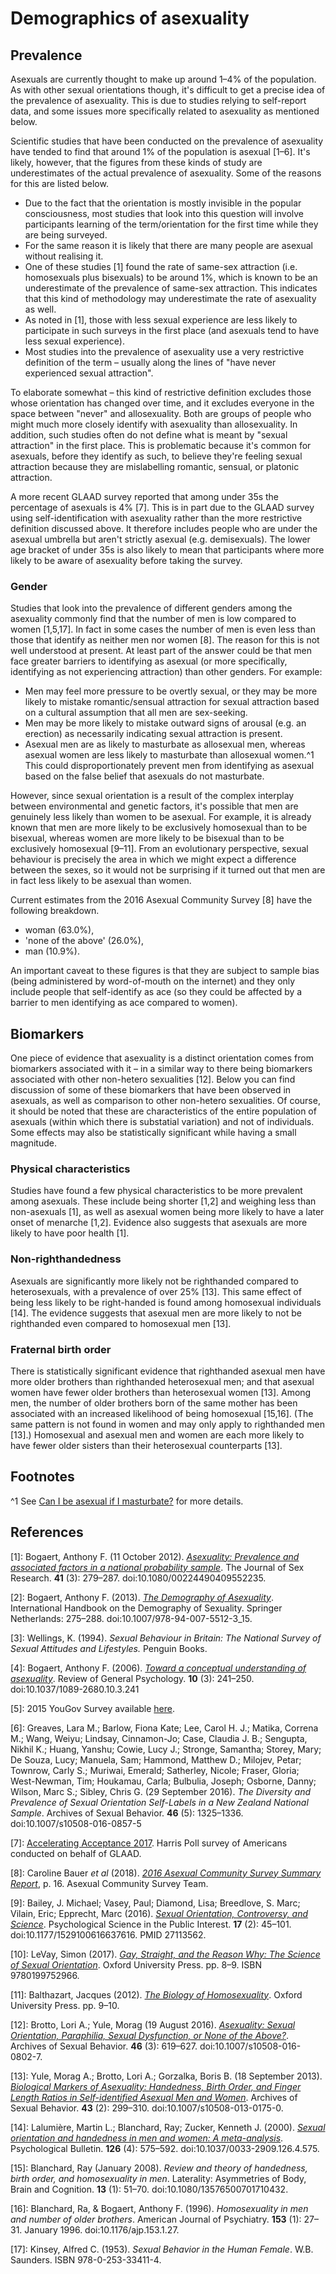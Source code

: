 # Demographics of asexuality

## Prevalence

Asexuals are currently thought to make up around 1–4% of the population. As with other sexual orientations though, it's difficult to get a precise idea of the prevalence of asexuality. This is due to studies relying to self-report data, and some issues more specifically related to asexuality as mentioned below.

Scientific studies that have been conducted on the prevalence of asexuality have tended to find that around 1% of the population is asexual [1–6]. It's likely, however, that the figures from these kinds of study are underestimates of the actual prevalence of asexuality. Some of the reasons for this are listed below.

* Due to the fact that the orientation is mostly invisible in the popular consciousness, most studies that look into this question will involve participants learning of the term/orientation for the first time while they are being surveyed.
* For the same reason it is likely that there are many people are asexual without realising it.
* One of these studies [1] found the rate of same-sex attraction (i.e. homosexuals plus bisexuals) to be around 1%, which is known to be an underestimate of the prevalence of same-sex attraction. This indicates that this kind of methodology may underestimate the rate of asexuality as well.
* As noted in [1], those with less sexual experience are less likely to participate in such surveys in the first place (and asexuals tend to have less sexual experience).
* Most studies into the prevalence of asexuality use a very restrictive definition of the term – usually along the lines of "have never experienced sexual attraction".

To elaborate somewhat – this kind of restrictive definition excludes those whose orientation has changed over time, and it excludes everyone in the space between "never" and allosexuality. Both are groups of people who might much more closely identify with asexuality than allosexuality. In addition, such studies often do not define what is meant by "sexual attraction" in the first place. This is problematic because it's common for asexuals, before they identify as such, to believe they're feeling sexual attraction because they are mislabelling romantic, sensual, or platonic attraction.

A more recent GLAAD survey reported that among under 35s the percentage of asexuals is 4% [7]. This is in part due to the GLAAD survey using self-identification with asexuality rather than the more restrictive definition discussed above. It therefore includes people who are under the asexual umbrella but aren't strictly asexual (e.g. demisexuals). The lower age bracket of under 35s is also likely to mean that participants where more likely to be aware of asexuality before taking the survey.

### Gender

Studies that look into the prevalence of different genders among the asexuality commonly find that the number of men is low compared to women [1,5,17]. In fact in some cases the number of men is even less than those that identify as neither men nor women [8]. The reason for this is not well understood at present. At least part of the answer could be that men face greater barriers to identifying as asexual (or more specifically, identifying as not experiencing attraction) than other genders. For example:

* Men may feel more pressure to be overtly sexual, or they may be more likely to mistake romantic/sensual attraction for sexual attraction based on a cultural assumption that all men are sex-seeking.
* Men may be more likely to mistake outward signs of arousal (e.g. an erection) as necessarily indicating sexual attraction is present.
* Asexual men are as likely to masturbate as allosexual men, whereas asexual women are less likely to masturbate than allosexual women.^1 This could disproportionately prevent men from identifying as asexual based on the false belief that asexuals do not masturbate.

However, since sexual orientation is a result of the complex interplay between environmental and genetic factors, it's possible that men are genuinely less likely than women to be asexual. For example, it is already known that men are more likely to be exclusively homosexual than to be bisexual, whereas women are more likely to be bisexual than to be exclusively homosexual [9–11]. From an evolutionary perspective, sexual behaviour is precisely the area in which we might expect a difference between the sexes, so it would not be surprising if it turned out that men are in fact less likely to be asexual than women.

Current estimates from the 2016 Asexual Community Survey [8] have the following breakdown.

* woman (63.0%),
* 'none of the above' (26.0%),
* man (10.9%).

An important caveat to these figures is that they are subject to sample bias (being administered by word-of-mouth on the internet) and they only include people that self-identify as ace (so they could be affected by a barrier to men identifying as ace compared to women).

## Biomarkers

One piece of evidence that asexuality is a distinct orientation comes from biomarkers associated with it – in a similar way to there being biomarkers associated with other non-hetero sexualities [12]. Below you can find discussion of some of these biomarkers that have been observed in asexuals, as well as comparison to other non-hetero sexualities. Of course, it should be noted that these are characteristics of the entire population of asexuals (within which there is substatial variation) and not of individuals. Some effects may also be statistically significant while having a small magnitude.

### Physical characteristics

Studies have found a few physical characteristics to be more prevalent among asexuals. These include being shorter [1,2] and weighing less than non-asexuals [1], as well as asexual women being more likely to have a later onset of menarche [1,2]. Evidence also suggests that asexuals are more likely to have poor health [1].

### Non-righthandedness

Asexuals are significantly more likely not be righthanded compared to heterosexuals, with a prevalence of over 25% [13]. This same effect of being less likely to be right-handed is found among homosexual individuals [14]. The evidence suggests that asexual men are more likely to not be righthanded even compared to homosexual men [13].

### Fraternal birth order

There is statistically significant evidence that righthanded asexual men have more older brothers than righthanded heterosexual men; and that asexual women have fewer older brothers than heterosexual women [13]. Among men, the number of older brothers born of the same mother has been associated with an increased likelihood of being homosexual [15,16]. (The same pattern is not found in women and may only apply to righthanded men [13].) Homosexual and asexual men and women are each more likely to have fewer older sisters than their heterosexual counterparts [13].

## Footnotes

^1 See [Can I be asexual if I masturbate?](https://github.com/MissTeapot/LGBT-Wikis/blob/main/github_wiki/asexuality/faq/can_i_be_asexual_if_i_masturbate.md) for more details.

## References

[1]: Bogaert, Anthony F. (11 October 2012). [*Asexuality: Prevalence and associated factors in a national probability sample*](https://www.researchgate.net/publication/8220138_Asexuality_Prevalence_and_Associated_Factors_in_a_National_Probability_Sample). The Journal of Sex Research. **41** (3): 279–287. doi:10.1080/00224490409552235.

[2]: Bogaert, Anthony F. (2013). [*The Demography of Asexuality*](https://www.researchgate.net/publication/289867615_The_Demography_of_Asexuality). International Handbook on the Demography of Sexuality. Springer Netherlands: 275–288. doi:10.1007/978-94-007-5512-3_15.

[3]: Wellings, K. (1994). *Sexual Behaviour in Britain: The National Survey of Sexual Attitudes and Lifestyles.* Penguin Books.

[4]: Bogaert, Anthony F. (2006). [*Toward a conceptual understanding of asexuality*](http://cat.inist.fr/?aModele=afficheN&amp;cpsidt=18172400). Review of General Psychology. **10** (3): 241–250. doi:10.1037/1089-2680.10.3.241

[5]: 2015 YouGov Survey available [here](http://cat.inist.fr/?aModele=afficheN&amp;cpsidt=18172400).

[6]: Greaves, Lara M.; Barlow, Fiona Kate; Lee, Carol H. J.; Matika, Correna M.; Wang, Weiyu; Lindsay, Cinnamon-Jo; Case, Claudia J. B.; Sengupta, Nikhil K.; Huang, Yanshu; Cowie, Lucy J.; Stronge, Samantha; Storey, Mary; De Souza, Lucy; Manuela, Sam; Hammond, Matthew D.; Milojev, Petar; Townrow, Carly S.; Muriwai, Emerald; Satherley, Nicole; Fraser, Gloria; West-Newman, Tim; Houkamau, Carla; Bulbulia, Joseph; Osborne, Danny; Wilson, Marc S.; Sibley, Chris G. (29 September 2016). *The Diversity and Prevalence of Sexual Orientation Self-Labels in a New Zealand National Sample*. Archives of Sexual Behavior. **46** (5): 1325–1336. doi:10.1007/s10508-016-0857-5

[7]: [Accelerating Acceptance 2017](https://www.glaad.org/publications/accelerating-acceptance-2017). Harris Poll survey of Americans conducted on behalf of GLAAD.

[8]: Caroline Bauer *et al* (2018). [*2016 Asexual Community Survey Summary Report*](https://asexualcensus.files.wordpress.com/2018/11/2016_ace_community_survey_report.pdf), p. 16. Asexual Community Survey Team.

[9]: Bailey, J. Michael; Vasey, Paul; Diamond, Lisa; Breedlove, S. Marc; Vilain, Eric; Epprecht, Marc (2016). [*Sexual Orientation, Controversy, and Science*](https://www.researchgate.net/publication/301639075_Sexual_Orientation_Controversy_and_Science). Psychological Science in the Public Interest. **17** (2): 45–101. doi:10.1177/1529100616637616. PMID 27113562.

[10]: LeVay, Simon (2017). [*Gay, Straight, and the Reason Why: The Science of Sexual Orientation*](https://books.google.com/books?id=HmQFFfa03nkC&amp;printsec=frontcover#v=onepage&amp;q&amp;f=false). Oxford University Press. pp. 8–9. ISBN 9780199752966.

[11]: Balthazart, Jacques (2012). [*The Biology of Homosexuality*](https://books.google.com/books?id=3fjGjlcVINkC&amp;printsec=frontcover#v=onepage&amp;q&amp;f=false). Oxford University Press. pp. 9–10.

[12]: Brotto, Lori A.; Yule, Morag (19 August 2016). [*Asexuality: Sexual Orientation, Paraphilia, Sexual Dysfunction, or None of the Above?*](https://link.springer.com/article/10.1007%2Fs10508-016-0802-7). Archives of Sexual Behavior. **46** (3): 619–627. doi:10.1007/s10508-016-0802-7.

[13]: Yule, Morag A.; Brotto, Lori A.; Gorzalka, Boris B. (18 September 2013). [*Biological Markers of Asexuality: Handedness, Birth Order, and Finger Length Ratios in Self-identified Asexual Men and Women*](https://link.springer.com/article/10.1007%2Fs10508-013-0175-0). Archives of Sexual Behavior. **43** (2): 299–310. doi:10.1007/s10508-013-0175-0.

[14]: Lalumière, Martin L.; Blanchard, Ray; Zucker, Kenneth J. (2000). [*Sexual orientation and handedness in men and women: A meta-analysis*](https://psycnet.apa.org/doiLanding?doi=10.1037%2F0033-2909.126.4.575). Psychological Bulletin. **126** (4): 575–592. doi:10.1037/0033-2909.126.4.575.

[15]: Blanchard, Ray (January 2008). *Review and theory of handedness, birth order, and homosexuality in men*. Laterality: Asymmetries of Body, Brain and Cognition. **13** (1): 51–70. doi:10.1080/13576500701710432.

[16]: Blanchard, Ra, &amp; Bogaert, Anthony F. (1996). *Homosexuality in men and number of older brothers*. American Journal of Psychiatry. **153** (1): 27–31. January 1996. doi:10.1176/ajp.153.1.27.

[17]: Kinsey, Alfred C. (1953). *Sexual Behavior in the Human Female*. W.B. Saunders. ISBN 978-0-253-33411-4.